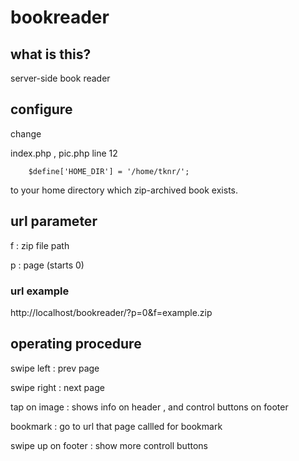 # bookreader

## what is this?

server-side book reader

## configure

change

index.php , pic.php line 12

```
	$define['HOME_DIR'] = '/home/tknr/';
```

to your home directory which zip-archived book exists.

## url parameter

f : zip file path

p : page (starts 0)

### url example
http://localhost/bookreader/?p=0&f=example.zip

## operating procedure

swipe left : prev page

swipe right : next page

tap on image : shows info on header , and control buttons on footer

bookmark : go to url that page callled for bookmark

swipe up on footer : show more controll buttons


